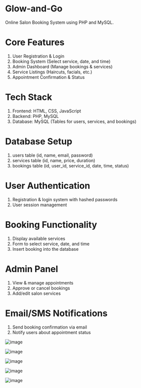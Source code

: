 # Glow-and-Go
 Online Salon Booking System using PHP and MySQL.
 
# Core Features

1. User Registration & Login
2. Booking System (Select service, date, and time)
3. Admin Dashboard (Manage bookings & services)
4. Service Listings (Haircuts, facials, etc.)
5. Appointment Confirmation & Status

# Tech Stack
1. Frontend: HTML, CSS, JavaScript
2. Backend: PHP, MySQL
3. Database: MySQL (Tables for users, services, and bookings)

# Database Setup
1. users table (id, name, email, password)
2. services table (id, name, price, duration)
3. bookings table (id, user_id, service_id, date, time, status)
   
# User Authentication
1. Registration & login system with hashed passwords
2. User session management


# Booking Functionality
1. Display available services
2. Form to select service, date, and time
3. Insert booking into the database


# Admin Panel
1. View & manage appointments
2. Approve or cancel bookings
3. Add/edit salon services


# Email/SMS Notifications
1. Send booking confirmation via email
2. Notify users about appointment status


![image](https://github.com/user-attachments/assets/a85cf8ea-f05e-4bcb-8aed-c9bed8921d13)

![image](https://github.com/user-attachments/assets/af748baf-71c2-4ab4-8f67-c5313f418a1a)

![image](https://github.com/user-attachments/assets/dbdb6e9a-40cf-4455-9da5-d312c8d49abd)

![image](https://github.com/user-attachments/assets/1fa48236-c66a-4a55-a42c-fc4eb158346e)

![image](https://github.com/user-attachments/assets/4c21fa67-7465-401d-8bfd-25762c9e9c88)

